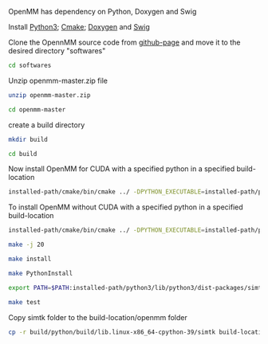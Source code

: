 OpenMM has dependency on Python, Doxygen and Swig 

Install [Python3](https://github.com/argha-chakraborty/Installation_related/tree/main/Python3); [Cmake](https://github.com/argha-chakraborty/Installation_related/tree/main/cmake); [Doxygen](https://github.com/argha-chakraborty/Installation_related/tree/main/doxygen) and [Swig](https://github.com/argha-chakraborty/Installation_related/tree/main/swig)


Clone the OpennMM source code from [github-page](https://github.com/openmm/openmm) and move it to the desired directory "softwares"

```bash
cd softwares
```
Unzip openmm-master.zip file 

```bash
unzip openmm-master.zip
```
```bash
cd openmm-master
```
create a build directory
```bash
mkdir build
```
```bash
cd build
```
Now install OpenMM for CUDA with a specified python in a specified build-location

```bash
installed-path/cmake/bin/cmake ../ -DPYTHON_EXECUTABLE=installed-path/python3/bin/python3 -DCMAKE_INSTALL_PREFIX=build-location/openmm -DSWIG_EXECUTABLE=installed-path/swig/bin/swig -DCUDA_TOOLKIT_ROOT_DIR=/usr/local/cuda -DOPENMM_BUILD_SHARED_LIB=ON -DOPENMM_BUILD_STATIC_LIB=ON -DOPENMM_BUILD_C_AND_FORTRAN_WRAPPERS=ON -DBUILD_TESTING=ON -DOPENMM_BUILD_CUDA_LIB=ON -DOPENMM_BUILD_OPENCL_LIB=OFF -DOPENMM_BUILD_CPU_LIB=ON -DOPENMM_BUILD_AMOEBA_PLUGIN=ON -DOPENMM_BUILD_RPMD_PLUGIN=ON -DOPENMM_BUILD_DRUDE_PLUGIN=ON -DOPENMM_BUILD_PME_PLUGIN=ON
```

To install OpenMM without CUDA with a specified python in a specified build-location
```bash
installed-path/cmake/bin/cmake ../ -DPYTHON_EXECUTABLE=installed-path/python3/bin/python3 -DCMAKE_INSTALL_PREFIX=build-location/openmm -DSWIG_EXECUTABLE=installed-path/swig/bin/swig -DDOXYGEN_EXECUTABLE=installed-path/doxygen/bin/doxygen -DOPENMM_BUILD_SHARED_LIB=ON -DOPENMM_BUILD_STATIC_LIB=ON -DOPENMM_BUILD_C_AND_FORTRAN_WRAPPERS=ON -DBUILD_TESTING=ON -DOPENMM_BUILD_CUDA_LIB=OFF -DOPENMM_BUILD_OPENCL_LIB=OFF -DOPENMM_BUILD_CPU_LIB=ON -DOPENMM_BUILD_AMOEBA_PLUGIN=ON -DOPENMM_BUILD_RPMD_PLUGIN=ON -DOPENMM_BUILD_DRUDE_PLUGIN=ON -DOPENMM_BUILD_PME_PLUGIN=ON
```
```bash 
make -j 20
```
```bash
make install
```
```bash
make PythonInstall
```
```bash
export PATH=$PATH:installed-path/python3/lib/python3/dist-packages/simtk
```
```bash
make test
```
Copy simtk folder to the build-location/openmm folder

```bash
cp -r build/python/build/lib.linux-x86_64-cpython-39/simtk build-location/openmm
```
